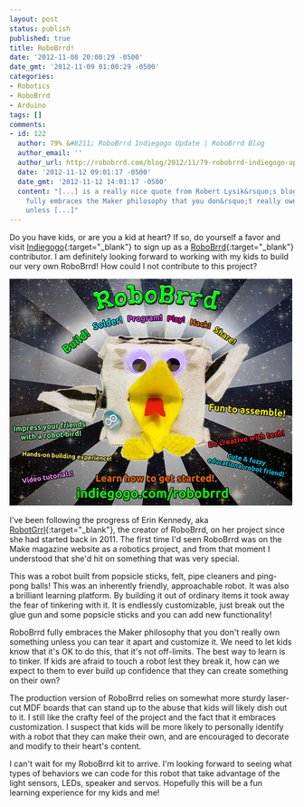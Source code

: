 ```yaml
---
layout: post
status: publish
published: true
title: RoboBrrd!
date: '2012-11-08 20:00:29 -0500'
date_gmt: '2012-11-09 01:00:29 -0500'
categories:
- Robotics
- RoboBrrd
- Arduino
tags: []
comments:
- id: 122
  author: 79% &#8211; RoboBrrd Indiegogo Update | RoboBrrd Blog
  author_email: ''
  author_url: http://robobrrd.com/blog/2012/11/79-robobrrd-indiegogo-update/
  date: '2012-11-12 09:01:17 -0500'
  date_gmt: '2012-11-12 14:01:17 -0500'
  content: "[...] is a really nice quote from Robert Lysik&rsquo;s blog post: &#8220;RoboBrrd
    fully embraces the Maker philosophy that you don&rsquo;t really own something
    unless [...]"
---
```

Do you have kids, or are you a kid at heart? If so, do yourself a favor and visit [Indiegogo](https://www.indiegogo.com/projects/robobrrd#/ "Indiegogo"){:target="_blank"} to sign up as a [RoboBrrd](http://robotgrrl.com/robobrrd/ "RoboBrrd"){:target="_blank"} contributor. I am definitely looking forward to working with my kids to build our very own RoboBrrd! How could I not contribute to this project?

![RoboBrrd](/images/posts/2012/11/RoboBrrd.jpg "RoboBrrd")

I've been following the progress of Erin Kennedy, aka [RobotGrrl](https://twitter.com/robotgrrl "RobotGrrl"){:target="_blank"}, the creator of RoboBrrd, on her project since she had started back in 2011. The first time I'd seen RoboBrrd was on the Make magazine website as a robotics project, and from that moment I understood that she'd hit on something that was very special.

This was a robot built from popsicle sticks, felt, pipe cleaners and ping-pong balls! This was an inherently friendly, approachable robot. It was also a brilliant learning platform. By building it out of ordinary items it took away the fear of tinkering with it. It is endlessly customizable, just break out the glue gun and some popsicle sticks and you can add new functionality!

RoboBrrd fully embraces the Maker philosophy that you don't really own something unless you can tear it apart and customize it. We need to let kids know that it's OK to do this, that it's not off-limits. The best way to learn is to tinker. If kids are afraid to touch a robot lest they break it, how can we expect to them to ever build up confidence that they can create something on their own?

The production version of RoboBrrd relies on somewhat more sturdy laser-cut MDF boards that can stand up to the abuse that kids will likely dish out to it. I still like the crafty feel of the project and the fact that it embraces customization. I suspect that kids will be more likely to personally identify with a robot that they can make their own, and are encouraged to decorate and modify to their heart's content.

I can't wait for my RoboBrrd kit to arrive. I'm looking forward to seeing what types of behaviors we can code for this robot that take advantage of the light sensors, LEDs, speaker and servos. Hopefully this will be a fun learning experience for my kids and me!
